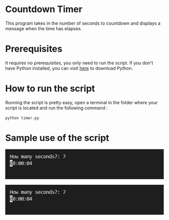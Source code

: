 # Countdown Timer

This program takes in the number of seconds to countdown and displays a message when the time has elapses.

# Prerequisites

It requires no prerequisites, you only need to run the script. If you don't have Python installed, you can visit [here](https://www.python.org/downloads/) to download Python.

# How to run the script

Running the script is pretty easy, open a terminal in the folder where your script is located and run the following command :

`python timer.py`

# Sample use of the script

![alt text](https://github.com/Mannuel25/py-projects/blob/master/all-python-codes/countdown-timer/screenshot_1.png)

![alt text](https://github.com/Mannuel25/py-projects/blob/master/all-python-codes/countdown-timer/screenshot_1.png)